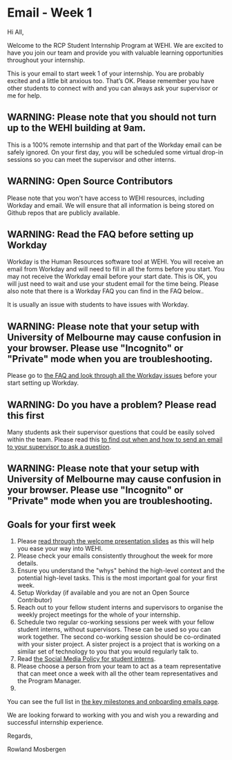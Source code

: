 # Email - Week 1

Hi All,

Welcome to the RCP Student Internship Program at WEHI. We are excited to have you join our team and provide you with valuable learning opportunities throughout your internship.

This is your email to start week 1 of your internship. You are probably excited and a little bit anxious too. That’s OK. Please remember you have other students to connect with and you can always ask your supervisor or me for help.

## WARNING: Please note that you should not turn up to the WEHI building at 9am.

This is a 100% remote internship and that part of the Workday email can be safely ignored. On your first day, you will be scheduled some virtual drop-in sessions so you can meet the supervisor and other interns.

## WARNING: Open Source Contributors

Please note that you won't have access to WEHI resources, including Workday and email. We will ensure that all information is being stored on Github repos that are publicly available.

## WARNING: Read the FAQ before setting up Workday

Workday is the Human Resources software tool at WEHI. You will receive an email from Workday and will need to fill in all the forms before you start. You may not receive the Workday email before your start date. This is OK, you will just need to wait and use your student email for the time being. Please also note that there is a Workday FAQ you can find in the FAQ below..

It is usually an issue with students to have issues with Workday.

## WARNING: Please note that your setup with University of Melbourne may cause confusion in your browser. Please use "Incognito" or "Private" mode when you are troubleshooting.

Please go to [the FAQ and look through all the Workday issues](https://wehi-researchcomputing.github.io/faq#onboarding-onto-the-internship-program-workday) before your start setting up Workday.

## WARNING: Do you have a problem? Please read this first

Many students ask their supervisor questions that could be easily solved within the team. Please read this [to find out when and how to send an email to your supervisor to ask a question](https://wehi-researchcomputing.github.io/faq#how-should-i-ask-for-help-to-solve-a-problem).

## WARNING: Please note that your setup with University of Melbourne may cause confusion in your browser. Please use "Incognito" or "Private" mode when you are troubleshooting.

## Goals for your first week

1. Please [read through the welcome presentation slides](https://www.canva.com/design/DAGfzSu6evw/npFw4ssvw2n9B2k0HS-wgg/view) as this will help you ease your way into WEHI.
2. Please check your emails consistently throughout the week for more details.
3. Ensure you understand the "whys" behind the high-level context and the potential high-level tasks. This is the most important goal for your first week.
4. Setup Workday (if available and you are not an Open Source Contributor)
5. Reach out to your fellow student interns and supervisors to organise the weekly project meetings for the whole of your internship.
6. Schedule two regular co-working sessions per week with your fellow student interns, without supervisors. These can be used so you can work together. The second co-working session should be co-ordinated with your sister project. A sister project is a project that is working on a similar set of technology to you that you would regularly talk to.
7. Read [the Social Media Policy for student interns](social_media_policy).
8. Please choose a person from your team to act as a team representative that can meet once a week with all the other team representatives and the Program Manager.
9. 
You can see the full list in [the key milestones and onboarding emails page](emails-and-key-milestones).


We are looking forward to working with you and wish you a rewarding and successful internship experience.

Regards,

Rowland Mosbergen
